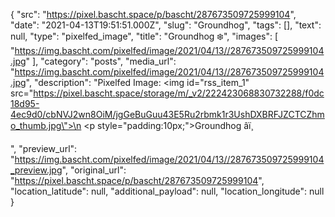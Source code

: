 {
  "src": "https://pixel.bascht.space/p/bascht/287673509725999104",
  "date": "2021-04-13T19:51:51.000Z",
  "slug": "Groundhog",
  "tags": [],
  "text": null,
  "type": "pixelfed_image",
  "title": "Groundhog ❄️",
  "images": [
    "https://img.bascht.com/pixelfed/image/2021/04/13//287673509725999104.jpg"
  ],
  "category": "posts",
  "media_url": "https://img.bascht.com/pixelfed/image/2021/04/13//287673509725999104.jpg",
  "description": "Pixelfed Image: <img id=\"rss_item_1\" src=\"https://pixel.bascht.space/storage/m/_v2/222423068830732288/f0dc18d95-4ec9d0/cbNVJ2wn8OiM/jgGeBuGuu43E5Ru2rbmk1r3UshDXBRFJZCTCZhmo_thumb.jpg\">\n            <p style=\"padding:10px;\">Groundhog âï¸</p>",
  "preview_url": "https://img.bascht.com/pixelfed/image/2021/04/13//287673509725999104_preview.jpg",
  "original_url": "https://pixel.bascht.space/p/bascht/287673509725999104",
  "location_latitude": null,
  "additional_payload": null,
  "location_longitude": null
}